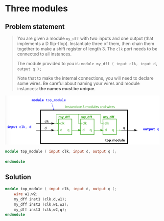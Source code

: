 # Three modules

## Problem statement

> You are given a module `my_dff` with two inputs and one output (that implements a D flip-flop). Instantiate three of them, then chain them together to make a shift register of length 3. The `clk` port needs to be connected to all instances.
>
> The module provided to you is: `module my_dff ( input clk, input d, output q );`
>
> Note that to make the internal connections, you will need to declare some wires. Be careful about naming your wires and module instances: **the names must be unique**.

<img src="./assets/image-20240901141814038.png" alt="image-20240901141814038" style="zoom:80%;display:block;margin: 0 auto;" />

```verilog
module top_module ( input clk, input d, output q );
	
endmodule
```

## Solution

```verilog
module top_module ( input clk, input d, output q );
	wire w1,w2;
    my_dff inst1 (clk,d,w1);
    my_dff inst2 (clk,w1,w2);
    my_dff inst3 (clk,w2,q);
endmodule
```


